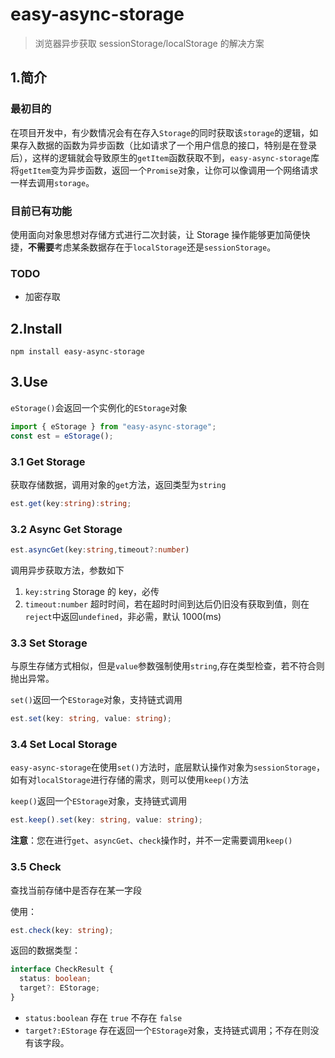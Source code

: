 # easy-async-storage

> 浏览器异步获取 sessionStorage/localStorage 的解决方案

## 1.简介

### 最初目的

在项目开发中，有少数情况会有在存入`Storage`的同时获取该`storage`的逻辑，如果存入数据的函数为异步函数（比如请求了一个用户信息的接口，特别是在登录后），这样的逻辑就会导致原生的`getItem`函数获取不到，`easy-async-storage`库将`getItem`变为异步函数，返回一个`Promise`对象，让你可以像调用一个网络请求一样去调用`storage`。

### 目前已有功能

使用面向对象思想对存储方式进行二次封装，让 Storage 操作能够更加简便快捷，**不需要**考虑某条数据存在于`localStorage`还是`sessionStorage`。

### TODO

- 加密存取

## 2.Install

```shell
npm install easy-async-storage
```

## 3.Use

`eStorage()`会返回一个实例化的`EStorage`对象

```ts
import { eStorage } from "easy-async-storage";
const est = eStorage();
```

### 3.1 Get Storage

获取存储数据，调用对象的`get`方法，返回类型为`string`

```ts
est.get(key:string):string;
```

### 3.2 Async Get Storage

```ts
est.asyncGet(key:string,timeout?:number)
```

调用异步获取方法，参数如下

1. `key:string` Storage 的 key，必传
2. `timeout:number` 超时时间，若在超时时间到达后仍旧没有获取到值，则在`reject`中返回`undefined`，非必需，默认 1000(ms)

### 3.3 Set Storage

与原生存储方式相似，但是`value`参数强制使用`string`,存在类型检查，若不符合则抛出异常。

`set()`返回一个`EStorage`对象，支持链式调用

```ts
est.set(key: string, value: string);
```

### 3.4 Set Local Storage

`easy-async-storage`在使用`set()`方法时，底层默认操作对象为`sessionStorage`，如有对`localStorage`进行存储的需求，则可以使用`keep()`方法

`keep()`返回一个`EStorage`对象，支持链式调用

```ts
est.keep().set(key: string, value: string);
```

**注意**：您在进行`get`、`asyncGet`、`check`操作时，并不一定需要调用`keep()`

### 3.5 Check

查找当前存储中是否存在某一字段

使用：

```ts
est.check(key: string);
```

返回的数据类型：

```ts
interface CheckResult {
  status: boolean;
  target?: EStorage;
}
```

- `status:boolean` 存在 `true` 不存在 `false`
- `target?:EStorage` 存在返回一个`EStorage`对象，支持链式调用；不存在则没有该字段。

